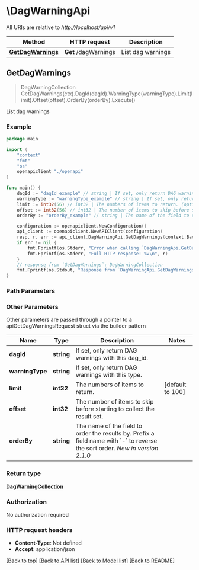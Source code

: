 # \DagWarningApi

All URIs are relative to *http://localhost/api/v1*

Method | HTTP request | Description
------------- | ------------- | -------------
[**GetDagWarnings**](DagWarningApi.md#GetDagWarnings) | **Get** /dagWarnings | List dag warnings



## GetDagWarnings

> DagWarningCollection GetDagWarnings(ctx).DagId(dagId).WarningType(warningType).Limit(limit).Offset(offset).OrderBy(orderBy).Execute()

List dag warnings

### Example

```go
package main

import (
    "context"
    "fmt"
    "os"
    openapiclient "./openapi"
)

func main() {
    dagId := "dagId_example" // string | If set, only return DAG warnings with this dag_id. (optional)
    warningType := "warningType_example" // string | If set, only return DAG warnings with this type. (optional)
    limit := int32(56) // int32 | The numbers of items to return. (optional) (default to 100)
    offset := int32(56) // int32 | The number of items to skip before starting to collect the result set. (optional)
    orderBy := "orderBy_example" // string | The name of the field to order the results by. Prefix a field name with `-` to reverse the sort order.  *New in version 2.1.0*  (optional)

    configuration := openapiclient.NewConfiguration()
    api_client := openapiclient.NewAPIClient(configuration)
    resp, r, err := api_client.DagWarningApi.GetDagWarnings(context.Background()).DagId(dagId).WarningType(warningType).Limit(limit).Offset(offset).OrderBy(orderBy).Execute()
    if err != nil {
        fmt.Fprintf(os.Stderr, "Error when calling `DagWarningApi.GetDagWarnings``: %v\n", err)
        fmt.Fprintf(os.Stderr, "Full HTTP response: %v\n", r)
    }
    // response from `GetDagWarnings`: DagWarningCollection
    fmt.Fprintf(os.Stdout, "Response from `DagWarningApi.GetDagWarnings`: %v\n", resp)
}
```

### Path Parameters



### Other Parameters

Other parameters are passed through a pointer to a apiGetDagWarningsRequest struct via the builder pattern


Name | Type | Description  | Notes
------------- | ------------- | ------------- | -------------
 **dagId** | **string** | If set, only return DAG warnings with this dag_id. | 
 **warningType** | **string** | If set, only return DAG warnings with this type. | 
 **limit** | **int32** | The numbers of items to return. | [default to 100]
 **offset** | **int32** | The number of items to skip before starting to collect the result set. | 
 **orderBy** | **string** | The name of the field to order the results by. Prefix a field name with &#x60;-&#x60; to reverse the sort order.  *New in version 2.1.0*  | 

### Return type

[**DagWarningCollection**](DagWarningCollection.md)

### Authorization

No authorization required

### HTTP request headers

- **Content-Type**: Not defined
- **Accept**: application/json

[[Back to top]](#) [[Back to API list]](../README.md#documentation-for-api-endpoints)
[[Back to Model list]](../README.md#documentation-for-models)
[[Back to README]](../README.md)

